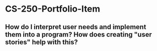# CS-250-Portfolio-Item

## How do I interpret user needs and implement them into a program? How does creating "user stories" help with this?
